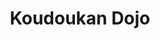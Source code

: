 ---
layout: dojo
fellow: yes
location: "Elgin"
title: "Koudoukan Dojo"
dojo-mon: Honda-mon-s.png
dojo-avatar: fellow_dojo_elgin.jpg
entrance_picture: fellow_dojo_elgin.jpg
practice_picture: default_practice.png
map: "https://www.google.com/maps/embed?pb=!1m18!1m12!1m3!1d29224.260098122817!2d-3.333243800454186!3d57.64668802598069!2m3!1f0!2f0!3f0!3m2!1i1024!2i768!4f13.1!3m3!1m2!1s0x4885082cea4efa55%3A0xc0b92c29f762e8bc!2sElgin!5e1!3m2!1sen!2suk!4v1739658491362!5m2!1sen!2suk"
address: "Elgin"
email: neilkemp@btinternet.com

sensei_picture: Neil-Kemp.jpg
sensei_name: Neil Kemp Sensei
sensei_bio: "Neil Kemp sensei started Iaido in the mid 1980's learnign All Japan Kendo Federation Iaido under the initial tutelage of Don Harvey sensei. He opened an Edinburgh Iaido dojo in 1986, where he gathered a group of students, one of which was John Honisz-Greens.<br><br>

Neil sensei has also studied Muso Jikiden Eishin Ryu for over 40 years first through Don Harvey and also Fujii Okimitsu sensei - and Japanese Kendo and Iaido sensei resident in the UK; then following the lineage of Haruna Matsuo sensei from Okayama, who visited the British Kendo Association Summer Seminars to support the growth of Muso Jikiden Eishin Ryu in the UK.<br><br>

In 1995 Neil sensei met Iwata Norikazu Sensei Hanshi 8 dan, who had visited the UK for the first time with a group of support teachers. It was at this event that Eikoku Roshukai was formed and over time and with diligent study under Iwata sensei, Neil sensei became the senior instructor for the Eikoku Roshukai group."
---